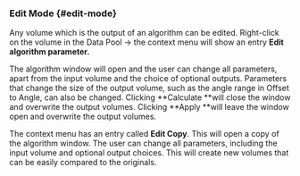 ### Edit Mode {#edit-mode}

Any volume which is the output of an algorithm can be edited. Right-click on the volume in the Data Pool → the context menu will show an entry **Edit algorithm parameter.**

The algorithm window will open and the user can change all parameters, apart from the input volume and the choice of optional outputs. Parameters that change the size of the output volume, such as the angle range in Offset to Angle, can also be changed. Clicking **Calculate **will close the window and overwrite the output volumes. Clicking **Apply **will leave the window open and overwrite the output volumes.

The context menu has an entry called **Edit Copy**. This will open a copy of the algorithm window. The user can change all parameters, including the input volume and optional output choices. This will create new volumes that can be easily compared to the originals. 